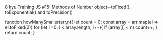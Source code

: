 8 kyu
Training JS #15: Methods of Number object--toFixed(), toExponential() and toPrecision()

function howManySmaller(arr,n){
let count = 0;
const array =  arr.map(el => el.toFixed(2))
  for (let i =0; i < array.length; i++){
   if (array[i] < n)
    count++;
   }
  return count;
}
